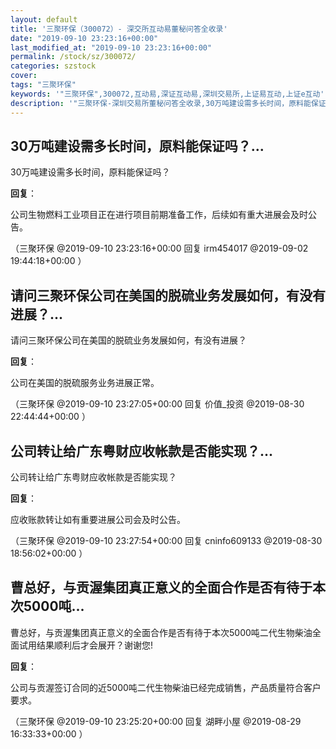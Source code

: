 ```yaml
---
layout: default
title: '三聚环保（300072）- 深交所互动易董秘问答全收录'
date: "2019-09-10 23:23:16+00:00"
last_modified_at: "2019-09-10 23:23:16+00:00"
permalink: /stock/sz/300072/
categories: szstock
cover: 
tags: "三聚环保"
keywords: '"三聚环保",300072,互动易,深证互动易,深圳交易所,上证易互动,上证e互动'
description: '"三聚环保-深圳交易所董秘问答全收录,30万吨建设需多长时间，原料能保证吗？"'
---
```


## 30万吨建设需多长时间，原料能保证吗？...

30万吨建设需多长时间，原料能保证吗？

**回复**：

公司生物燃料工业项目正在进行项目前期准备工作，后续如有重大进展会及时公告。 

（三聚环保  @2019-09-10 23:23:16+00:00 回复 irm454017  @2019-09-02 19:44:18+00:00 ）

## 请问三聚环保公司在美国的脱硫业务发展如何，有没有进展？...

请问三聚环保公司在美国的脱硫业务发展如何，有没有进展？

**回复**：

公司在美国的脱硫服务业务进展正常。 

（三聚环保  @2019-09-10 23:27:05+00:00 回复 价值_投资  @2019-08-30 22:44:44+00:00 ）

## 公司转让给广东粤财应收帐款是否能实现？...

公司转让给广东粤财应收帐款是否能实现？

**回复**：

应收账款转让如有重要进展公司会及时公告。 

（三聚环保  @2019-09-10 23:27:54+00:00 回复 cninfo609133  @2019-08-30 18:56:02+00:00 ）

## 曹总好，与贡渥集团真正意义的全面合作是否有待于本次5000吨...

曹总好，与贡渥集团真正意义的全面合作是否有待于本次5000吨二代生物柴油全面试用结果顺利后才会展开？谢谢您!

**回复**：

公司与贡渥签订合同的近5000吨二代生物柴油已经完成销售，产品质量符合客户要求。 

（三聚环保  @2019-09-10 23:25:20+00:00 回复 湖畔小屋  @2019-08-29 16:33:33+00:00 ）

